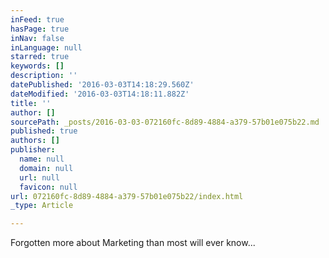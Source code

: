 ```yaml
---
inFeed: true
hasPage: true
inNav: false
inLanguage: null
starred: true
keywords: []
description: ''
datePublished: '2016-03-03T14:18:29.560Z'
dateModified: '2016-03-03T14:18:11.882Z'
title: ''
author: []
sourcePath: _posts/2016-03-03-072160fc-8d89-4884-a379-57b01e075b22.md
published: true
authors: []
publisher:
  name: null
  domain: null
  url: null
  favicon: null
url: 072160fc-8d89-4884-a379-57b01e075b22/index.html
_type: Article

---
```

Forgotten more about Marketing than most will ever know...